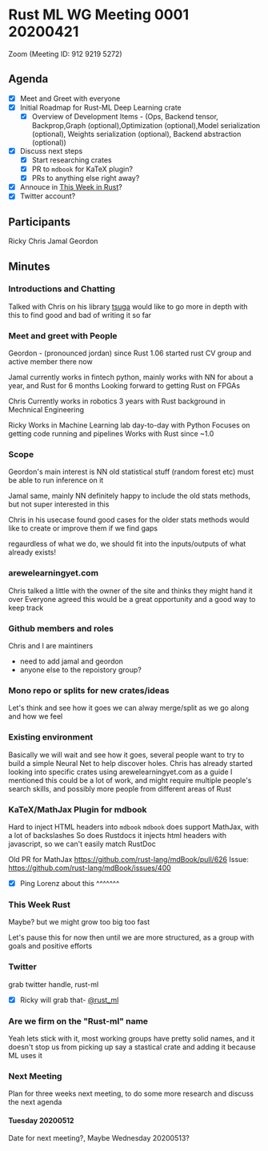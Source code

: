 # Rust ML WG Meeting 0001 20200421

 Zoom (Meeting ID: 912 9219 5272)

## Agenda
- [x] Meet and Greet with everyone 
- [x] Initial Roadmap for Rust-ML Deep Learning crate
  - [x] Overview of Development Items - (Ops, Backend tensor, Backprop,Graph (optional),Optimization (optional),Model serialization (optional), Weights serialization (optional), Backend abstraction (optional))
- [x] Discuss next steps 
  - [x] Start researching crates
  - [x] PR to `mdbook` for KaTeX plugin? 
  - [x] PRs to anything else right away? 
- [x] Annouce in [This Week in Rust](https://this-week-in-rust.org/)?
- [x] Twitter account?

## Participants 
Ricky
Chris
Jamal
Geordon 

## Minutes 

### Introductions and Chatting 

Talked with Chris on his library [tsuga](https://github.com/quietlychris/tsuga) would like to go more in depth with this to find good and bad of writing it so far

### Meet and greet with People

Geordon - (pronounced jordan)
    since Rust 1.06 
    started rust CV group and active member there now 

Jamal 
    currently works in fintech 
    python, mainly 
    works with NN for about a year, and Rust for 6 months
    Looking forward to getting Rust on FPGAs 

Chris 
    Currently works in robotics
    3 years with Rust 
    background in Mechnical Engineering 
    
Ricky 
    Works in Machine Learning lab
    day-to-day with Python
    Focuses on getting code running and pipelines 
    Works with Rust since ~1.0
    
### Scope

Geordon's main interest is NN 
    old statistical stuff (random forest etc) 
    must be able to run inference on it 
    
Jamal 
    same, mainly NN 
    definitely happy to include the old stats methods, but not super interested in this 

Chris 
    in his usecase found good cases for the older stats methods 
    would like to create or improve them if we find gaps 

regaurdless of what we do, we should fit into the inputs/outputs of what already exists! 

### arewelearningyet.com

Chris talked a little with the owner of the site and thinks they might hand it over 
Everyone agreed this would be a great opportunity and a good way to keep track 
    
### Github members and roles 

Chris and I are maintiners 
- need to add jamal and geordon 
- anyone else to the repoistory group?

### Mono repo or splits for new crates/ideas
Let's think and see how it goes we can alway merge/split as we go along and how we feel 

### Existing environment 

Basically we will wait and see how it goes, several people want to try to build a simple Neural Net to help discover holes. 
Chris has already started looking into specific crates using arewelearningyet.com as a guide 
I mentioned this could be a lot of work, and might require multiple people's search skills, and possibly more people from different areas of Rust

### KaTeX/MathJax Plugin for mdbook

Hard to inject HTML headers into `mdbook`
`mdbook` does support MathJax, with a lot of backslashes 
    So does Rustdocs 
        it injects html headers with javascript, so we can't easily match RustDoc 

Old PR for MathJax https://github.com/rust-lang/mdBook/pull/626 
Issue: https://github.com/rust-lang/mdBook/issues/400 
- [x] Ping Lorenz about this ^^^^^^^ 

### This Week Rust 

Maybe? but we might grow too big too fast 

Let's pause this for now then until we are more structured, as a group with goals and positive efforts 

### Twitter 

grab twitter handle, rust-ml 
- [x] Ricky will grab that- [@rust_ml](https://twitter.com/rust_ml)

### Are we firm on the "Rust-ml" name 

Yeah lets stick with it, most working groups have pretty solid names, and it doesn't stop us from picking up say a stastical crate and adding it because ML uses it 


### Next Meeting 

Plan for three weeks next meeting, to do some more research and discuss the next agenda 

#### Tuesday 20200512

Date for next meeting?, Maybe Wednesday 20200513?


